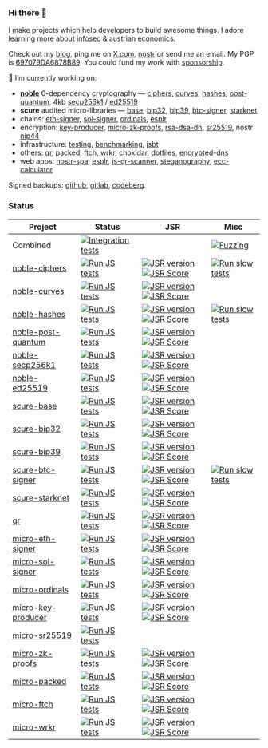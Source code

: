 ### Hi there 👋

I make projects which help developers to build awesome things. I adore learning more about infosec & austrian economics.

Check out my [blog](https://paulmillr.com), ping me on [X.com](https://x.com/paulmillr), [nostr](https://paulmillr.com/apps/nostr/#/user/npub10jcnehsxwrjepupvh602pl83up0dh3wv3fqfwv062smygqvpeuwsk03kag) or send me an email. My PGP is [697079DA6878B89](https://paulmillr.com/pgp_proof.txt). You could fund my work with [sponsorship](https://github.com/sponsors/paulmillr/).

🔭 I’m currently working on:

- [**noble**](https://paulmillr.com/noble/) 0-dependency cryptography — [ciphers](https://github.com/paulmillr/noble-ciphers), [curves](https://github.com/paulmillr/noble-curves), [hashes](https://github.com/paulmillr/noble-hashes), [post-quantum](https://github.com/paulmillr/noble-post-quantum),
  4kb [secp256k1](https://github.com/paulmillr/noble-secp256k1) /
  [ed25519](https://github.com/paulmillr/noble-ed25519)
- **scure** audited micro-libraries — [base](https://github.com/paulmillr/scure-base), [bip32](https://github.com/paulmillr/scure-bip32), [bip39](https://github.com/paulmillr/scure-bip39), [btc-signer](https://github.com/paulmillr/scure-btc-signer), [starknet](https://github.com/paulmillr/scure-starknet)
- chains: [eth-signer](https://github.com/paulmillr/micro-eth-signer), [sol-signer](https://github.com/paulmillr/micro-sol-signer), [ordinals](https://github.com/paulmillr/micro-ordinals), [esplr](https://github.com/paulmillr/esplr)
- encryption: [key-producer](https://github.com/paulmillr/micro-key-producer), [micro-zk-proofs](https://github.com/paulmillr/micro-zk-proofs), [rsa-dsa-dh](https://github.com/paulmillr/micro-rsa-dsa-dh), [sr25519](https://github.com/paulmillr/micro-sr25519), nostr [nip44](https://github.com/paulmillr/nip44)
- infrastructure: [testing](https://github.com/paulmillr/micro-should), [benchmarking](https://github.com/paulmillr/micro-bmark), [jsbt](https://github.com/paulmillr/jsbt)
- others: [qr](https://github.com/paulmillr/qr), [packed](https://github.com/paulmillr/micro-packed), [ftch](https://github.com/paulmillr/micro-ftch), [wrkr](https://github.com/paulmillr/micro-wrkr), [chokidar](https://github.com/paulmillr/chokidar), [dotfiles](https://github.com/paulmillr/dotfiles), [encrypted-dns](https://github.com/paulmillr/encrypted-dns)
- web apps: [nostr-spa](https://paulmillr.com/apps/nostr), [esplr](https://paulmillr.com/apps/esplr), [js-qr-scanner](https://paulmillr.com/apps/qr/), [steganography](https://paulmillr.com/apps/steg/), [ecc-calculator](https://paulmillr.com/noble/#demo)


Signed backups: [github](https://github.com/paulmillr/backup), [gitlab](https://gitlab.com/paulmillr/backup), [codeberg](https://codeberg.org/paulmillr).


### Status

| Project | Status | JSR | Misc |
|---------|--------|-----|------|
| Combined | [![Integration tests](https://github.com/paulmillr/integration-tests/actions/workflows/integration.yml/badge.svg)](https://github.com/paulmillr/integration-tests/actions/workflows/integration.yml) | | [![Fuzzing](https://github.com/paulmillr/integration-tests/actions/workflows/fuzz.yml/badge.svg)](https://github.com/paulmillr/integration-tests/actions/workflows/fuzz.yml) | | 
| [noble-ciphers](https://github.com/paulmillr/noble-ciphers) | [![Run JS tests](https://github.com/paulmillr/noble-ciphers/actions/workflows/test-js.yml/badge.svg)](https://github.com/paulmillr/noble-ciphers/actions/workflows/test-js.yml) | [![JSR version](https://jsr.io/badges/@noble/ciphers)](https://jsr.io/@noble/ciphers) [![JSR Score](https://jsr.io/badges/@noble/ciphers/score)](https://jsr.io/@noble/ciphers) | [![Run slow tests](https://github.com/paulmillr/noble-ciphers/actions/workflows/test-slow.yml/badge.svg)](https://github.com/paulmillr/noble-ciphers/actions/workflows/test-slow.yml) |
| [noble-curves](https://github.com/paulmillr/noble-curves) | [![Run JS tests](https://github.com/paulmillr/noble-curves/actions/workflows/test-js.yml/badge.svg)](https://github.com/paulmillr/noble-curves/actions/workflows/test-js.yml) | [![JSR version](https://jsr.io/badges/@noble/curves)](https://jsr.io/@noble/curves) [![JSR Score](https://jsr.io/badges/@noble/curves/score)](https://jsr.io/@noble/curves) |  |
| [noble-hashes](https://github.com/paulmillr/noble-hashes) | [![Run JS tests](https://github.com/paulmillr/noble-hashes/actions/workflows/test-js.yml/badge.svg)](https://github.com/paulmillr/noble-hashes/actions/workflows/test-js.yml) | [![JSR version](https://jsr.io/badges/@noble/hashes)](https://jsr.io/@noble/hashes) [![JSR Score](https://jsr.io/badges/@noble/hashes/score)](https://jsr.io/@noble/hashes) | [![Run slow tests](https://github.com/paulmillr/noble-hashes/actions/workflows/test-slow.yml/badge.svg)](https://github.com/paulmillr/noble-hashes/actions/workflows/test-slow.yml) |
| [noble-post-quantum](https://github.com/paulmillr/noble-post-quantum) | [![Run JS tests](https://github.com/paulmillr/noble-post-quantum/actions/workflows/test-js.yml/badge.svg)](https://github.com/paulmillr/noble-post-quantum/actions/workflows/test-js.yml) | [![JSR version](https://jsr.io/badges/@noble/post-quantum)](https://jsr.io/@noble/post-quantum) [![JSR Score](https://jsr.io/badges/@noble/post-quantum/score)](https://jsr.io/@noble/post-quantum) |  |
| [noble-secp256k1](https://github.com/paulmillr/noble-secp256k1) | [![Run JS tests](https://github.com/paulmillr/noble-secp256k1/actions/workflows/test-js.yml/badge.svg)](https://github.com/paulmillr/noble-secp256k1/actions/workflows/test-js.yml) | [![JSR version](https://jsr.io/badges/@noble/secp256k1)](https://jsr.io/@noble/secp256k1) [![JSR Score](https://jsr.io/badges/@noble/secp256k1/score)](https://jsr.io/@noble/secp256k1) |  |
| [noble-ed25519](https://github.com/paulmillr/noble-ed25519) | [![Run JS tests](https://github.com/paulmillr/noble-ed25519/actions/workflows/test-js.yml/badge.svg)](https://github.com/paulmillr/noble-ed25519/actions/workflows/test-js.yml) | [![JSR version](https://jsr.io/badges/@noble/ed25519)](https://jsr.io/@noble/ed25519) [![JSR Score](https://jsr.io/badges/@noble/ed25519/score)](https://jsr.io/@noble/ed25519) |  |
| [scure-base](https://github.com/paulmillr/scure-base) | [![Run JS tests](https://github.com/paulmillr/scure-base/actions/workflows/test-js.yml/badge.svg)](https://github.com/paulmillr/scure-base/actions/workflows/test-js.yml) | [![JSR version](https://jsr.io/badges/@scure/base)](https://jsr.io/@scure/base) [![JSR Score](https://jsr.io/badges/@scure/base/score)](https://jsr.io/@scure/base) |  |
| [scure-bip32](https://github.com/paulmillr/scure-bip32) | [![Run JS tests](https://github.com/paulmillr/scure-bip32/actions/workflows/test-js.yml/badge.svg)](https://github.com/paulmillr/scure-bip32/actions/workflows/test-js.yml) | [![JSR version](https://jsr.io/badges/@scure/bip32)](https://jsr.io/@scure/bip32) [![JSR Score](https://jsr.io/badges/@scure/bip32/score)](https://jsr.io/@scure/bip32) |  |
| [scure-bip39](https://github.com/paulmillr/scure-bip39) | [![Run JS tests](https://github.com/paulmillr/scure-bip39/actions/workflows/test-js.yml/badge.svg)](https://github.com/paulmillr/scure-bip39/actions/workflows/test-js.yml) | [![JSR version](https://jsr.io/badges/@scure/bip39)](https://jsr.io/@scure/bip39) [![JSR Score](https://jsr.io/badges/@scure/bip39/score)](https://jsr.io/@scure/bip39) |  |
| [scure-btc-signer](https://github.com/paulmillr/scure-btc-signer) | [![Run JS tests](https://github.com/paulmillr/scure-btc-signer/actions/workflows/test-js.yml/badge.svg)](https://github.com/paulmillr/scure-btc-signer/actions/workflows/test-js.yml) | [![JSR version](https://jsr.io/badges/@scure/btc-signer)](https://jsr.io/@scure/btc-signer) [![JSR Score](https://jsr.io/badges/@scure/btc-signer/score)](https://jsr.io/@scure/btc-signer) | [![Run slow tests](https://github.com/paulmillr/scure-btc-signer/actions/workflows/test-slow.yml/badge.svg)](https://github.com/paulmillr/scure-btc-signer/actions/workflows/test-slow.yml) |
| [scure-starknet](https://github.com/paulmillr/scure-starknet) | [![Run JS tests](https://github.com/paulmillr/scure-starknet/actions/workflows/test-js.yml/badge.svg)](https://github.com/paulmillr/scure-starknet/actions/workflows/test-js.yml) | [![JSR version](https://jsr.io/badges/@scure/starknet)](https://jsr.io/@scure/starknet) [![JSR Score](https://jsr.io/badges/@scure/starknet/score)](https://jsr.io/@scure/starknet) |  |
| [qr](https://github.com/paulmillr/qr) | [![Run JS tests](https://github.com/paulmillr/qr/actions/workflows/test-js.yml/badge.svg)](https://github.com/paulmillr/qr/actions/workflows/test-js.yml) | [![JSR version](https://jsr.io/badges/@paulmillr/qr)](https://jsr.io/@paulmillr/qr) [![JSR Score](https://jsr.io/badges/@paulmillr/qr/score)](https://jsr.io/@paulmillr/qr) |  |
| [micro-eth-signer](https://github.com/paulmillr/micro-eth-signer) | [![Run JS tests](https://github.com/paulmillr/micro-eth-signer/actions/workflows/test-js.yml/badge.svg)](https://github.com/paulmillr/micro-eth-signer/actions/workflows/test-js.yml) | [![JSR version](https://jsr.io/badges/@paulmillr/micro-eth-signer)](https://jsr.io/@paulmillr/micro-eth-signer) [![JSR Score](https://jsr.io/badges/@paulmillr/micro-eth-signer/score)](https://jsr.io/@paulmillr/micro-eth-signer) |  |
| [micro-sol-signer](https://github.com/paulmillr/micro-sol-signer) | [![Run JS tests](https://github.com/paulmillr/micro-sol-signer/actions/workflows/test-js.yml/badge.svg)](https://github.com/paulmillr/micro-sol-signer/actions/workflows/test-js.yml) | [![JSR version](https://jsr.io/badges/@paulmillr/micro-sol-signer)](https://jsr.io/@paulmillr/micro-sol-signer) [![JSR Score](https://jsr.io/badges/@paulmillr/micro-sol-signer/score)](https://jsr.io/@paulmillr/micro-sol-signer) |  |
| [micro-ordinals](https://github.com/paulmillr/micro-ordinals) | [![Run JS tests](https://github.com/paulmillr/micro-ordinals/actions/workflows/test-js.yml/badge.svg)](https://github.com/paulmillr/micro-ordinals/actions/workflows/test-js.yml) | [![JSR version](https://jsr.io/badges/@paulmillr/micro-ordinals)](https://jsr.io/@paulmillr/micro-ordinals) [![JSR Score](https://jsr.io/badges/@paulmillr/micro-ordinals/score)](https://jsr.io/@paulmillr/micro-ordinals) |  |
| [micro-key-producer](https://github.com/paulmillr/micro-key-producer) | [![Run JS tests](https://github.com/paulmillr/micro-key-producer/actions/workflows/test-js.yml/badge.svg)](https://github.com/paulmillr/micro-key-producer/actions/workflows/test-js.yml) | [![JSR version](https://jsr.io/badges/@paulmillr/micro-key-producer)](https://jsr.io/@paulmillr/micro-key-producer) [![JSR Score](https://jsr.io/badges/@paulmillr/micro-key-producer/score)](https://jsr.io/@paulmillr/micro-key-producer) |  |
| [micro-sr25519](https://github.com/paulmillr/micro-sr25519) | [![Run JS tests](https://github.com/paulmillr/micro-sr25519/actions/workflows/test-js.yml/badge.svg)](https://github.com/paulmillr/micro-sr25519/actions/workflows/test-js.yml) |  |  |
| [micro-zk-proofs](https://github.com/paulmillr/micro-zk-proofs) | [![Run JS tests](https://github.com/paulmillr/micro-zk-proofs/actions/workflows/test-js.yml/badge.svg)](https://github.com/paulmillr/micro-zk-proofs/actions/workflows/test-js.yml) | [![JSR version](https://jsr.io/badges/@paulmillr/micro-zk-proofs)](https://jsr.io/@paulmillr/micro-zk-proofs) [![JSR Score](https://jsr.io/badges/@paulmillr/micro-zk-proofs/score)](https://jsr.io/@paulmillr/micro-zk-proofs) |  |
| [micro-packed](https://github.com/paulmillr/micro-packed) | [![Run JS tests](https://github.com/paulmillr/micro-packed/actions/workflows/test-js.yml/badge.svg)](https://github.com/paulmillr/micro-packed/actions/workflows/test-js.yml) | [![JSR version](https://jsr.io/badges/@paulmillr/micro-packed)](https://jsr.io/@paulmillr/micro-packed) [![JSR Score](https://jsr.io/badges/@paulmillr/micro-packed/score)](https://jsr.io/@paulmillr/micro-packed) |  |
| [micro-ftch](https://github.com/paulmillr/micro-ftch) | [![Run JS tests](https://github.com/paulmillr/micro-ftch/actions/workflows/test-js.yml/badge.svg)](https://github.com/paulmillr/micro-ftch/actions/workflows/test-js.yml) | [![JSR version](https://jsr.io/badges/@paulmillr/micro-ftch)](https://jsr.io/@paulmillr/micro-ftch) [![JSR Score](https://jsr.io/badges/@paulmillr/micro-ftch/score)](https://jsr.io/@paulmillr/micro-ftch) |  |
| [micro-wrkr](https://github.com/paulmillr/micro-wrkr) | [![Run JS tests](https://github.com/paulmillr/micro-wrkr/actions/workflows/test-js.yml/badge.svg)](https://github.com/paulmillr/micro-zk-proofs/actions/workflows/test-js.yml) | [![JSR version](https://jsr.io/badges/@paulmillr/micro-wrkr)](https://jsr.io/@paulmillr/micro-wrkr) [![JSR Score](https://jsr.io/badges/@paulmillr/micro-wrkr/score)](https://jsr.io/@paulmillr/micro-wrkr) |  |
